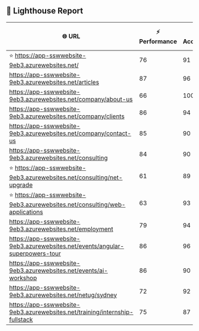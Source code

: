 ## 🚀 Lighthouse Report

| 🌐 URL | ⚡ Performance | ♿ Accessibility | ✅ Best Practices | 🔍 SEO | 📦 Bundle Size | 🗑️ Unused Bundle |
| --- | ----------- | ------------- | -------------- | --- | ---------------- | ---------------- |
| ⭐ https://app-sswwebsite-9eb3.azurewebsites.net/ | 76 | 91 | 78 | 100 | 7.83 MB | 4.88 MB |
| https://app-sswwebsite-9eb3.azurewebsites.net/articles | 87 | 96 | 78 | 92 | 4.28 MB | 2.07 MB |
| https://app-sswwebsite-9eb3.azurewebsites.net/company/about-us | 66 | 100 | 78 | 100 | 4.17 MB | 2.02 MB |
| https://app-sswwebsite-9eb3.azurewebsites.net/company/clients | 86 | 94 | 78 | 100 | 4.57 MB | 2.27 MB |
| https://app-sswwebsite-9eb3.azurewebsites.net/company/contact-us | 85 | 90 | 78 | 92 | 7.54 MB | 4.68 MB |
| https://app-sswwebsite-9eb3.azurewebsites.net/consulting | 84 | 90 | 74 | 100 | 7.83 MB | 4.88 MB |
| ⭐ https://app-sswwebsite-9eb3.azurewebsites.net/consulting/net-upgrade | 61 | 89 | 59 | 85 | 7.83 MB | 4.88 MB |
| ⭐ https://app-sswwebsite-9eb3.azurewebsites.net/consulting/web-applications | 63 | 93 | 59 | 85 | 7.82 MB | 4.88 MB |
| https://app-sswwebsite-9eb3.azurewebsites.net/employment | 79 | 94 | 78 | 100 | 4.43 MB | 2.04 MB |
| https://app-sswwebsite-9eb3.azurewebsites.net/events/angular-superpowers-tour | 86 | 96 | 74 | 100 | 7.57 MB | 4.73 MB |
| https://app-sswwebsite-9eb3.azurewebsites.net/events/ai-workshop | 86 | 90 | 74 | 92 | 7.57 MB | 4.73 MB |
| https://app-sswwebsite-9eb3.azurewebsites.net/netug/sydney | 72 | 92 | 78 | 92 | 4.65 MB | 2.31 MB |
| https://app-sswwebsite-9eb3.azurewebsites.net/training/internship-fullstack | 75 | 87 | 74 | 100 | 4.17 MB | 1.99 MB |